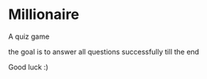 # Millionaire
A quiz game

the goal is to answer all questions successfully till the end

Good luck :)
